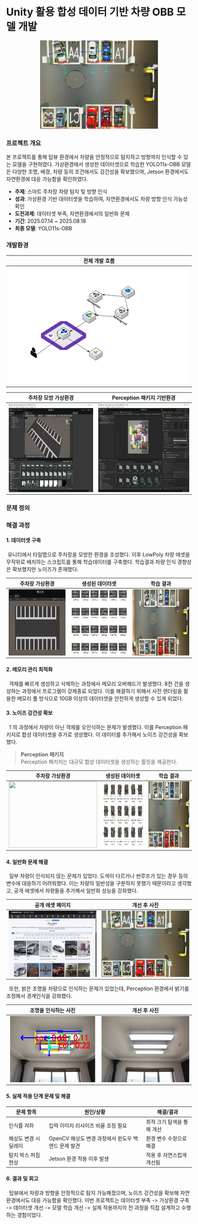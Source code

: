 # Unity 활용 합성 데이터 기반 차량 OBB 모델 개발

<p align="center"><img src="imgs/image.png" width="320" height="240"></p>

### 프로젝트 개요
 본 프로젝트를 통해 탑뷰 환경에서 차량을 안정적으로 탐지하고 방향까지 인식할 수 있는 모델을 구현하였다. 가상환경에서 생성한 데이터셋으로 학습한 YOLO11s-OBB 모델은 다양한 조명, 배경, 차량 등의 조건에서도 강건성을 확보했으며, Jetson 환경에서도 자연환경에 대응 가능함을 확인하였다.
 - <b>주제</b>: 스마트 주차장 차량 탐지 및 방향 인식
 - <b>성과</b>: 가상환경 기반 데이터셋을 학습하여, 자연환경에서도 차량 방향 인식 가능성 확인
 - <b>도전과제</b>: 데이터셋 부족, 자연환경에서의 일반화 문제
 - <b>기간</b>: 2025.07.14 ~ 2025.08.18
 - <b>최종 모델</b>: YOLO11s-OBB

### 개발환경

| 전체 개발 흐름 |
|----------------|
| <img src="imgs/undefined (3).png" width="640" height="320" />  |

| 주차장 모방 가상환경 | Perception 패키지 기반환경 |
|----------------------|---------------------------|
| <img src="imgs/직접만든 가상환경.png" width="320" height="240" /> | <img src="imgs/image-1.png" width="320" height="240" /> |

### 문제 정의

### 해결 과정

#### 1. 데이터셋 구축

&nbsp;유니티에서 타일맵으로 주차장을 모방한 환경을 조성했다. 이후 LowPoly 차량 에셋을 무작위로 배치하는 스크립트를 통해 학습데이터를 구축했다. 학습결과 차량 인식 경향성은 확보했지만 노이즈가 존재했다.

| 주차장 가상환경 | 생성된 데이터셋 | 학습 결과 |
|----------------------|---------------------------|---------------------------|
| <img src="imgs/직접만든 가상환경 생성과정.gif" width="240" height="180" /> | <img src="imgs/image-4.png" width="240" height="180" /> | <img src="imgs/image-3.png" width="240" height="180" /> |

#### 2. 메모리 관리 최적화

&nbsp; 객체를 빠르게 생성하고 삭제하는 과정에서 메모리 오버헤드가 발생했다. 8천 건을 생성하는 과정에서 프로그램이 강제종료 되었다. 이를 해결하기 위해서 사전 렌더링을 활용한 메모리 풀 방식으로 10GB 이상의 데이터셋을 안전하게 생성할 수 있게 되었다.

#### 3. 노이즈 강건성 확보

&nbsp; 1 의 과정에서 차량이 아닌 객체를 오인식하는 문제가 발생했다. 이를 Perception 패키지로 합성 데이터셋을 추가로 생성했다. 이 데이터를 추가해서 노이즈 강건성을 확보했다.

> **Perception 패키지**  
> Perception 패키지는 대규모 합성 데이터셋을 생성하는 툴킷을 제공한다. 

| 주차장 가상환경 | 생성된 데이터셋 | 학습 결과 |
|----------------------|---------------------------|---------------------------|
| <img src="imgs/Perception-ezgif.com-video-to-gif-converter.gif" width="240" height="180" /> | <img src="imgs/image-5.png" width="240" height="180" /> | <img src="imgs/image-7.png" width="240" height="180" /> |

#### 4. 일반화 문제 해결

&nbsp; 일부 차량이 인식되지 않는 문제가 있었다. 도색이 다르거나 썬루프가 있는 경우 등의 변수에 대응하기 어려워했다. 이는 차량의 일반성을 구분하지 못했기 때문이라고 생각했고, 공개 에셋에서 차량들을 추가해서 일반화 성능을 강화했다.

| 공개 에셋 페이지 | 개선 후 사진 |
|----------------------|---------------------------|
| <img src="imgs/image-9.png" width="240" height="180" /> | <img src="imgs/image-10.png" width="240" height="180" /> |

&nbsp; 또한, 밝은 조명을 차량으로 인식하는 문제가 있었는데, Perception 환경에서 밝기를 조정해서 경계인식을 강화했다.

| 조명을 인식하는 사진 | 개선 후 사진 |
|----------------------|---------------------------|
| <img src="imgs/image-8.png" width="240" height="180" /> | <img src="imgs/image-2.png" width="240" height="180" /> |

#### 5. 실제 적용 단계 문제 및 해결

| 문제 항목        | 원인/상황                            | 해결/결과           |
| ------------ | -------------------------------- | --------------- |
| 인식률 저하       | 입력 이미지 리사이즈 비율 조정 필요             | 최적 크기 탐색을 통해 개선 |
| 해상도 변경 시 딜레이 | OpenCV 해상도 변경 과정에서 윈도우 백엔드 문제 발견 | 환경 변수 수정으로 해결   |
| 탐지 박스 퍼짐 현상  | Jetson 환경 적용 이후 발생               | 적용 후 자연스럽게 개선됨  |

#### 6. 결과 및 회고

&nbsp; 탑뷰에서 차량과 방향을 안정적으로 탐지 가능해졌으며, 노이즈 강건성을 확보해 자연환경에서도 대응 가능함을 확인했다. 이번 프로젝트는 데이터셋 부족 -> 가상환경 구축 -> 데이터셋 개선 -> 모델 학습 개선 -> 실제 적용까지의 전 과정을 직접 설계하고 수행하는 경험이었다.
